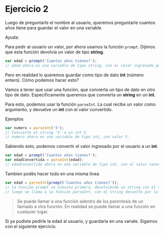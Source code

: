 # Ejercicio 2

Luego de preguntarle el nombre al usuario, queremos preguntarle cuantos años tiene para guardar el valor en una variable.

Ayuda:

Para pedir al usuario un valor, por ahora usamos la función ``prompt``.
Dijimos que esta función devolvía un valor de tipo **string**.

```js
var edad = prompt('Cuantos años tienes?');
// edad ahora es una variable de tipo string, con el valor ingresado por el usuario
```

Pero en realidad lo queremos guardar como tipo de dato **int** (número entero). Cómo podemos hacer esto?

Vamos a tener que usar una función, que convierta un tipo de dato en otro tipo de dato. Especificamente queremos que convierta un **string** en un **int**.

Para esto, podemos usar la función ``parseInt``. La cual recibe un valor como argumento, y devuelve un **int** con el valor convertido.

Ejemplos

```js
var numero = parseInt('5');
// Convierte el string '5' a un int 5.
// numero ahora es una variable de tipo int, con valor 5.
```

Sabiendo esto, podemos convertir el valor ingresado por el usuario a un **int**.

```js
var edad = prompt('Cuantos años tienes?');
var edadConvertida = parseInt(edad);
// edadConvertida ahora es una variable de tipo int, con el valor convertido ingresado por el usuario
```

Tambien podés hacer todo en una misma línea
```js
var edad = parseInt(prompt('Cuantos años tienes?'));
// la función prompt se ejecuta primero, devolviendo un string con el valor ingresado por el usuario
// luego se llama a la función parseInt, con el string devuelto por la función prompt
```

> Se puede llamar a una función adentro de los parentesis de un llamado a otra función. En realidad se puede llamar a una función en cualquier lugar.

Si ya pudiste pedirle la edad al usuario, y guardarla en una variale. Sigamos con el siguiente ejercicio.